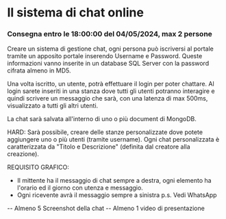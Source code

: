 # Il sistema di chat online
### Consegna entro le 18:00:00 del 04/05/2024, max 2 persone

Creare un sistema di gestione chat, ogni persona può iscriversi al portale tramite un apposito portale inserendo Username e Password. Queste informazioni vanno inserite in un database SQL Server con la password cifrata almeno in MD5.

Una volta iscritto, un utente, potrà effettuare il login per poter chattare. 
Al login sarete inseriti in una stanza dove tutti gli utenti potranno interagire e quindi scrivere un messaggio che sarà, con una latenza di max 500ms, visualizzato a tutti gli altri utenti.

La chat sarà salvata all'interno di uno o più document di MongoDB.

HARD: Sarà possibile, creare delle stanze personalizzate dove potete aggiungere uno o più utenti (tramite username).
Ogni chat personalizzata è caratterizzata da "Titolo e Descrizione" (definita dal creatore alla creazione).

REQUISITO GRAFICO:
- Il mittente ha il messaggio di chat sempre a destra, ogni elemento ha l'orario ed il giorno con utenza e messaggio.
- Ogni ricevente avrà il messaggio sempre a sinistra
p.s. Vedi WhatsApp

-- Almeno 5 Screenshot della chat
-- Almeno 1 video di presentazione